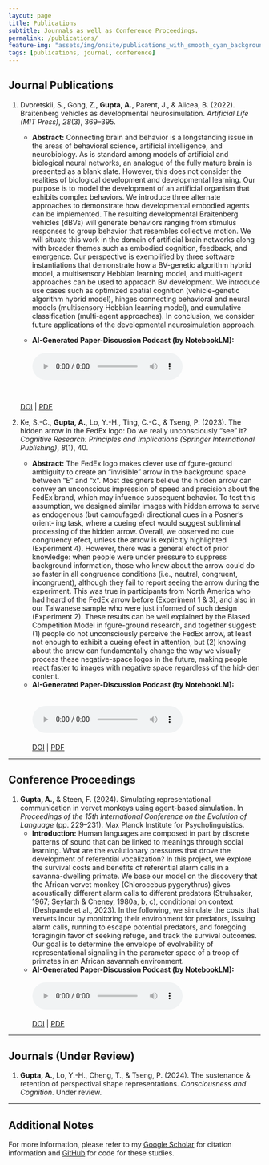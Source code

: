 ```yaml
---
layout: page
title: Publications
subtitle: Journals as well as Conference Proceedings.
permalink: /publications/
feature-img: "assets/img/onsite/publications_with_smooth_cyan_background.png"
tags: [publications, journal, conference]
---
```


## Journal Publications

1. Dvoretskii, S., Gong, Z., **Gupta, A.**, Parent, J., & Alicea, B. (2022). Braitenberg vehicles as developmental neurosimulation. *Artificial Life (MIT Press)*, *28*(3), 369–395.  
   - **Abstract:** Connecting brain and behavior is a longstanding
issue in the areas of behavioral science, artificial intelligence, and
neurobiology. As is standard among models of artificial and
biological neural networks, an analogue of the fully mature brain is
presented as a blank slate. However, this does not consider the
realities of biological development and developmental learning.
Our purpose is to model the development of an artificial organism
that exhibits complex behaviors. We introduce three alternate
approaches to demonstrate how developmental embodied agents
can be implemented. The resulting developmental Braitenberg
vehicles (dBVs) will generate behaviors ranging from stimulus
responses to group behavior that resembles collective motion.
We will situate this work in the domain of artificial brain networks
along with broader themes such as embodied cognition, feedback,
and emergence. Our perspective is exemplified by three software
instantiations that demonstrate how a BV-genetic algorithm hybrid
model, a multisensory Hebbian learning model, and multi-agent
approaches can be used to approach BV development. We introduce
use cases such as optimized spatial cognition (vehicle-genetic
algorithm hybrid model), hinges connecting behavioral and neural
models (multisensory Hebbian learning model), and cumulative
classification (multi-agent approaches). In conclusion, we consider
future applications of the developmental neurosimulation approach.  
   - **AI-Generated Paper-Discussion Podcast (by NotebookLM):**
     <br>  
     <audio controls>
       <source src="https://raw.githubusercontent.com/ankiitgupta7/ankiitgupta7.github.io/master/assets/audio/Alife_BV.wav" type="audio/wav">
       Your browser does not support the audio element.
     </audio>

     <br>  
    [DOI](https://doi.org/10.1162/artl_a_00384) | [PDF](https://scholar.google.com/scholar_url?url=https://direct.mit.edu/artl/article-pdf/28/3/369/2037990/artl_a_00384.pdf%3Fcasa_token%3D1fURgGQGKKQAAAAA:BzkGHADEBCCo5yl8C41oI2b5auYptJGZq7xcu1b9KFpKpWzAR40gFPBNcpc_-EPB8BszSv705cI&hl=en&sa=T&oi=ucasa&ct=ucasa&ei=XBIoZ6wn8MjL1g_TwsrxBQ&scisig=AFWwaeYSNXGh0U3HIMDxv6Cul-zc)

2. Ke, S.-C., **Gupta, A.**, Lo, Y.-H., Ting, C.-C., & Tseng, P. (2023). The hidden arrow in the FedEx logo: Do we really unconsciously “see” it? *Cognitive Research: Principles and Implications (Springer International Publishing)*, *8*(1), 40.  
   - **Abstract:** The FedEx logo makes clever use of fgure-ground ambiguity to create an “invisible” arrow in the background space 
between “E” and “x”. Most designers believe the hidden arrow can convey an unconscious impression of speed and 
precision about the FedEx brand, which may infuence subsequent behavior. To test this assumption, we designed 
similar images with hidden arrows to serve as endogenous (but camoufaged) directional cues in a Posner’s orient‑
ing task, where a cueing efect would suggest subliminal processing of the hidden arrow. Overall, we observed no 
cue congruency efect, unless the arrow is explicitly highlighted (Experiment 4). However, there was a general efect 
of prior knowledge: when people were under pressure to suppress background information, those who knew about 
the arrow could do so faster in all congruence conditions (i.e., neutral, congruent, incongruent), although they fail to 
report seeing the arrow during the experiment. This was true in participants from North America who had heard of 
the FedEx arrow before (Experiment 1 & 3), and also in our Taiwanese sample who were just informed of such design 
(Experiment 2). These results can be well explained by the Biased Competition Model in fgure-ground research, and 
together suggest: (1) people do not unconsciously perceive the FedEx arrow, at least not enough to exhibit a cueing 
efect in attention, but (2) knowing about the arrow can fundamentally change the way we visually process these 
negative-space logos in the future, making people react faster to images with negative space regardless of the hid‑
den content.  
   - **AI-Generated Paper-Discussion Podcast (by NotebookLM):**  
     <br>  
     <audio controls>
       <source src="https://raw.githubusercontent.com/ankiitgupta7/ankiitgupta7.github.io/master/assets/audio/FedEx_Paper.wav" type="audio/wav">
       Your browser does not support the audio element.
     </audio>
     <br>    
    [DOI](https://doi.org/10.1186/s41235-023-00494-x) | [PDF](https://cognitiveresearchjournal.springeropen.com/counter/pdf/10.1186/s41235-023-00494-x.pdf)

---

## Conference Proceedings

1. **Gupta, A.**, & Steen, F. (2024). Simulating representational communication in vervet monkeys using agent-based simulation. In *Proceedings of the 15th International Conference on the Evolution of Language* (pp. 229–231). Max Planck Institute for Psycholinguistics.  
   - **Introduction:** Human languages are composed in part by discrete patterns of sound that can be linked to meanings through social learning. What are the evolutionary pressures that drove the development of referential vocalization? In this project, we explore the survival costs and benefits of referential alarm calls in a savanna-dwelling primate. We base our model on the discovery that the African vervet monkey (Chlorocebus pygerythrus) gives acoustically different alarm calls to different predators (Struhsaker, 1967; Seyfarth & Cheney, 1980a, b, c), conditional on context (Deshpande et al., 2023). In the following, we simulate the costs that vervets incur by monitoring their environment for predators, issuing alarm calls, running to escape potential predators, and foregoing foragingin favor of seeking refuge, and track the survival outcomes. Our goal is to determine the envelope of evolvability of representational signaling in the parameter space of a troop of primates in an African savannah environment.  
   - **AI-Generated Paper-Discussion Podcast (by NotebookLM):**
     <br>    
     <audio controls>
       <source src="https://raw.githubusercontent.com/ankiitgupta7/ankiitgupta7.github.io/master/assets/audio/vervetSim.wav" type="audio/wav">
       Your browser does not support the audio element.
     </audio> 
     <br>   
    [DOI](https://doi.org/10.17617/2.3587960) | [PDF](https://pure.mpg.de/rest/items/item_3587960_5/component/file_3600212/content)

---

## Journals (Under Review)

1. **Gupta, A.**, Lo, Y.-H., Cheng, T., & Tseng, P. (2024). The sustenance & retention of perspectival shape representations. *Consciousness and Cognition*. Under review.   

---

## Additional Notes

For more information, please refer to my [Google Scholar](https://scholar.google.com/) for citation information and [GitHub](https://www.researchgate.net/) for code for these studies.